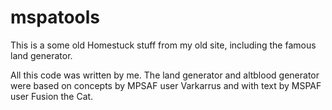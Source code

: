 # mspatools
This is a some old Homestuck stuff from my old site, including the famous land generator.

All this code was written by me. The land generator and altblood generator were based on concepts by MPSAF user Varkarrus and with text by MSPAF user Fusion the Cat.

